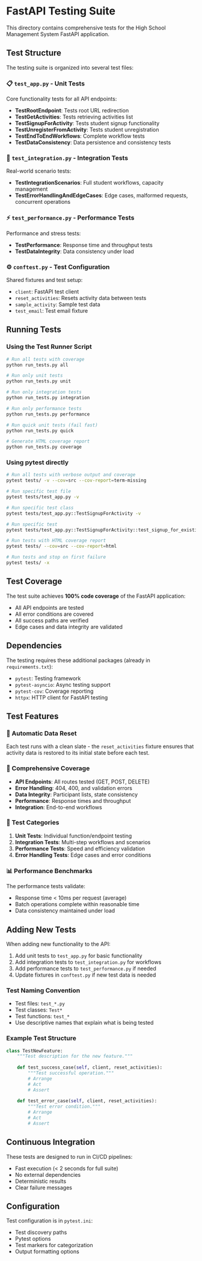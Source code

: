 # FastAPI Testing Suite

This directory contains comprehensive tests for the High School Management System FastAPI application.

## Test Structure

The testing suite is organized into several test files:

### 📋 `test_app.py` - Unit Tests
Core functionality tests for all API endpoints:

- **TestRootEndpoint**: Tests root URL redirection
- **TestGetActivities**: Tests retrieving activities list
- **TestSignupForActivity**: Tests student signup functionality
- **TestUnregisterFromActivity**: Tests student unregistration
- **TestEndToEndWorkflows**: Complete workflow tests
- **TestDataConsistency**: Data persistence and consistency tests

### 🔗 `test_integration.py` - Integration Tests
Real-world scenario tests:

- **TestIntegrationScenarios**: Full student workflows, capacity management
- **TestErrorHandlingAndEdgeCases**: Edge cases, malformed requests, concurrent operations

### ⚡ `test_performance.py` - Performance Tests
Performance and stress tests:

- **TestPerformance**: Response time and throughput tests
- **TestDataIntegrity**: Data consistency under load

### ⚙️ `conftest.py` - Test Configuration
Shared fixtures and test setup:

- `client`: FastAPI test client
- `reset_activities`: Resets activity data between tests
- `sample_activity`: Sample test data
- `test_email`: Test email fixture

## Running Tests

### Using the Test Runner Script

```bash
# Run all tests with coverage
python run_tests.py all

# Run only unit tests
python run_tests.py unit

# Run only integration tests
python run_tests.py integration

# Run only performance tests
python run_tests.py performance

# Run quick unit tests (fail fast)
python run_tests.py quick

# Generate HTML coverage report
python run_tests.py coverage
```

### Using pytest directly

```bash
# Run all tests with verbose output and coverage
pytest tests/ -v --cov=src --cov-report=term-missing

# Run specific test file
pytest tests/test_app.py -v

# Run specific test class
pytest tests/test_app.py::TestSignupForActivity -v

# Run specific test
pytest tests/test_app.py::TestSignupForActivity::test_signup_for_existing_activity_success -v

# Run tests with HTML coverage report
pytest tests/ --cov=src --cov-report=html

# Run tests and stop on first failure
pytest tests/ -x
```

## Test Coverage

The test suite achieves **100% code coverage** of the FastAPI application:

- All API endpoints are tested
- All error conditions are covered
- All success paths are verified
- Edge cases and data integrity are validated

## Dependencies

The testing requires these additional packages (already in `requirements.txt`):

- `pytest`: Testing framework
- `pytest-asyncio`: Async testing support
- `pytest-cov`: Coverage reporting
- `httpx`: HTTP client for FastAPI testing

## Test Features

### 🔄 Automatic Data Reset
Each test runs with a clean slate - the `reset_activities` fixture ensures that activity data is restored to its initial state before each test.

### 🎯 Comprehensive Coverage
- **API Endpoints**: All routes tested (GET, POST, DELETE)
- **Error Handling**: 404, 400, and validation errors
- **Data Integrity**: Participant lists, state consistency
- **Performance**: Response times and throughput
- **Integration**: End-to-end workflows

### 🧪 Test Categories

1. **Unit Tests**: Individual function/endpoint testing
2. **Integration Tests**: Multi-step workflows and scenarios
3. **Performance Tests**: Speed and efficiency validation
4. **Error Handling Tests**: Edge cases and error conditions

### 📊 Performance Benchmarks

The performance tests validate:
- Response time < 10ms per request (average)
- Batch operations complete within reasonable time
- Data consistency maintained under load

## Adding New Tests

When adding new functionality to the API:

1. Add unit tests to `test_app.py` for basic functionality
2. Add integration tests to `test_integration.py` for workflows
3. Add performance tests to `test_performance.py` if needed
4. Update fixtures in `conftest.py` if new test data is needed

### Test Naming Convention

- Test files: `test_*.py`
- Test classes: `Test*`
- Test functions: `test_*`
- Use descriptive names that explain what is being tested

### Example Test Structure

```python
class TestNewFeature:
    """Test description for the new feature."""
    
    def test_success_case(self, client, reset_activities):
        """Test successful operation."""
        # Arrange
        # Act
        # Assert
        
    def test_error_case(self, client, reset_activities):
        """Test error condition."""
        # Arrange
        # Act
        # Assert
```

## Continuous Integration

These tests are designed to run in CI/CD pipelines:

- Fast execution (< 2 seconds for full suite)
- No external dependencies
- Deterministic results
- Clear failure messages

## Configuration

Test configuration is in `pytest.ini`:

- Test discovery paths
- Pytest options
- Test markers for categorization
- Output formatting options